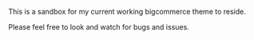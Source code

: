 This is a sandbox for my current working bigcommerce theme to reside.

Please feel free to look and watch for bugs and issues.
